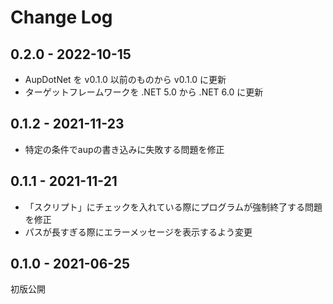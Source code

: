 # Change Log

## 0.2.0 - 2022-10-15
- AupDotNet を v0.1.0 以前のものから v0.1.0 に更新
- ターゲットフレームワークを .NET 5.0 から .NET 6.0 に更新

## 0.1.2 - 2021-11-23
- 特定の条件でaupの書き込みに失敗する問題を修正

## 0.1.1 - 2021-11-21
- 「スクリプト」にチェックを入れている際にプログラムが強制終了する問題を修正
- パスが長すぎる際にエラーメッセージを表示するよう変更

## 0.1.0 - 2021-06-25
初版公開
